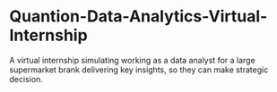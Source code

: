 # Quantion-Data-Analytics-Virtual-Internship
A virtual internship simulating working as a data analyst for a large supermarket brank delivering key insights, so they can make strategic decision.
